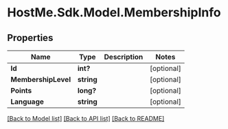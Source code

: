 # HostMe.Sdk.Model.MembershipInfo
## Properties

Name | Type | Description | Notes
------------ | ------------- | ------------- | -------------
**Id** | **int?** |  | [optional] 
**MembershipLevel** | **string** |  | [optional] 
**Points** | **long?** |  | [optional] 
**Language** | **string** |  | [optional] 

[[Back to Model list]](../README.md#documentation-for-models) [[Back to API list]](../README.md#documentation-for-api-endpoints) [[Back to README]](../README.md)

